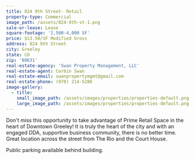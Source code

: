 ```yaml
---
title: 824 9th Street- Retail
property-type: Commercial
image_path: /assets/824-9th-st-1.png
sale-or-lease: Lease
square-footage: '2,500-4,000 SF'
price: $13.50/SF Modified Gross
address: 824 9th Street
city: Greeley
state: CO
zip: '80631'
real-estate-agency: 'Swan Property Management, LLC'
real-estate-agent: Corbin Swan
real-estate-email: swanpropertymgmt@gmail.com
real-estate-phone: (970) 214-5286
image-gallery:
  - title:
    small_image_path: /assets/images/properties/properties-default.png
    large_image_path: /assets/images/properties/properties-default.png
---
```


Don't miss this opportunity to take advantage of Prime Retail Space in the heart of Downtown Greeley! It is truly the heart of the city and with an engaged DDA, supportive business community, there is no better time. Great location across the street from The Rio and the Court House.

Public parking available behind building.